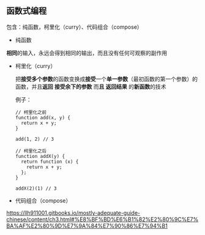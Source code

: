## 函数式编程

包含：纯函数，柯里化（curry）、代码组合（compose）

+  纯函数

  **相同**的输入，永远会得到相同的输出，而且没有任何可观察的副作用

+ 柯里化（curry）

  把**接受多个参数**的函数变换成**接受**一个**单一参数**（最初函数的第一个参数）的函数，并且**返回** **接受余下的参数** 而**且** **返回结果** 的**新函数**的技术

  例子：

  ```
  // 柯里化之前
  function add(x, y) {
    return x + y;
  }
  
  add(1, 2) // 3
  
  // 柯里化之后
  function addX(y) {
    return function (x) {
      return x + y;
    };
  }
  
  addX(2)(1) // 3
  ```

  

+ 代码组合（compose）

  

https://llh911001.gitbooks.io/mostly-adequate-guide-chinese/content/ch3.html#%E8%BF%BD%E6%B1%82%E2%80%9C%E7%BA%AF%E2%80%9D%E7%9A%84%E7%90%86%E7%94%B1

